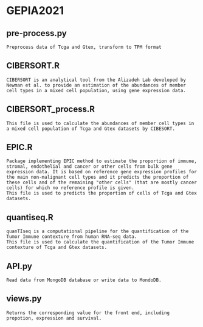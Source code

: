 # GEPIA2021
## pre-process.py
    Preprocess data of Tcga and Gtex, transform to TPM format
## CIBERSORT.R
    CIBERSORT is an analytical tool from the Alizadeh Lab developed by Newman et al. to provide an estimation of the abundances of member cell types in a mixed cell population, using gene expression data.
## CIBERSORT_process.R
    This file is used to calculate the abundances of member cell types in a mixed cell population of Tcga and Gtex datasets by CIBESORT.
## EPIC.R
    Package implementing EPIC method to estimate the proportion of immune, stromal, endothelial and cancer or other cells from bulk gene expression data. It is based on reference gene expression profiles for the main non-malignant cell types and it predicts the proportion of these cells and of the remaining "other cells" (that are mostly cancer cells) for which no reference profile is given.
    This file is used to predicts the proportion of cells of Tcga and Gtex datasets.
## quantiseq.R
    quanTIseq is a computational pipeline for the quantification of the Tumor Immune contexture from human RNA-seq data.
    This file is used to calculate the quantification of the Tumor Immune contexture of Tcga and Gtex datasets.
## API.py
    Read data from MongoDB database or write data to MondoDB.
## views.py
    Returns the corresponding value for the front end, including propotion, expression and survival.
